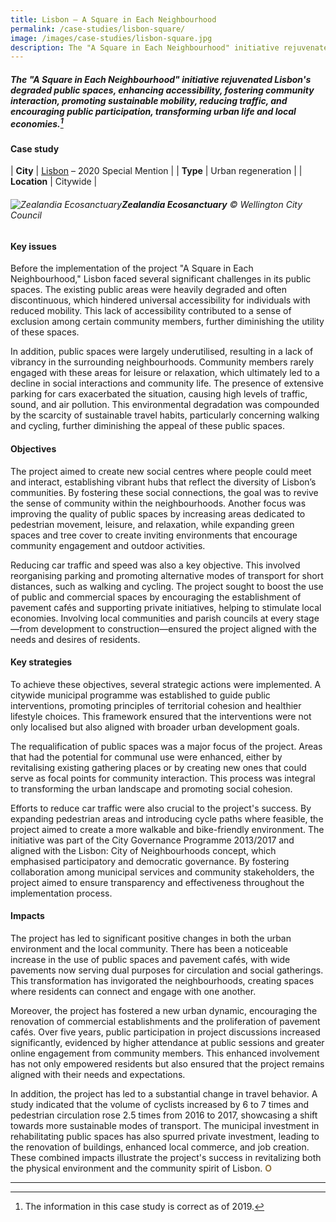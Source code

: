 ```yaml
---
title: Lisbon – A Square in Each Neighbourhood
permalink: /case-studies/lisbon-square/
image: /images/case-studies/lisbon-square.jpg
description: The "A Square in Each Neighbourhood" initiative rejuvenated Lisbon's degraded public spaces, enhancing accessibility, fostering community interaction, promoting sustainable mobility, reducing traffic, and encouraging public participation, transforming urban life and local economies.
---
```


##### The "A Square in Each Neighbourhood" initiative rejuvenated Lisbon's degraded public spaces, enhancing accessibility, fostering community interaction, promoting sustainable mobility, reducing traffic, and encouraging public participation, transforming urban life and local economies.[^1]

#### **Case study**

| **City** | [Lisbon](/lisbon/) – 2020 Special Mention |
| **Type** | Urban regeneration  |
| **Location** | Citywide |

###### ![Zealandia Ecosanctuary](/images/case-studies/lisbon-square.jpg)**Zealandia Ecosanctuary** © Wellington City Council 

#### **Key issues**

Before the implementation of the project "A Square in Each Neighbourhood," Lisbon faced several significant challenges in its public spaces. The existing public areas were heavily degraded and often discontinuous, which hindered universal accessibility for individuals with reduced mobility. This lack of accessibility contributed to a sense of exclusion among certain community members, further diminishing the utility of these spaces.

In addition, public spaces were largely underutilised, resulting in a lack of vibrancy in the surrounding neighbourhoods. Community members rarely engaged with these areas for leisure or relaxation, which ultimately led to a decline in social interactions and community life. The presence of extensive parking for cars exacerbated the situation, causing high levels of traffic, sound, and air pollution. This environmental degradation was compounded by the scarcity of sustainable travel habits, particularly concerning walking and cycling, further diminishing the appeal of these public spaces.

#### **Objectives**

The project aimed to create new social centres where people could meet and interact, establishing vibrant hubs that reflect the diversity of Lisbon’s communities. By fostering these social connections, the goal was to revive the sense of community within the neighbourhoods. Another focus was improving the quality of public spaces by increasing areas dedicated to pedestrian movement, leisure, and relaxation, while expanding green spaces and tree cover to create inviting environments that encourage community engagement and outdoor activities.

Reducing car traffic and speed was also a key objective. This involved reorganising parking and promoting alternative modes of transport for short distances, such as walking and cycling. The project sought to boost the use of public and commercial spaces by encouraging the establishment of pavement cafés and supporting private initiatives, helping to stimulate local economies. Involving local communities and parish councils at every stage—from development to construction—ensured the project aligned with the needs and desires of residents.

#### **Key strategies**

To achieve these objectives, several strategic actions were implemented. A citywide municipal programme was established to guide public interventions, promoting principles of territorial cohesion and healthier lifestyle choices. This framework ensured that the interventions were not only localised but also aligned with broader urban development goals.

The requalification of public spaces was a major focus of the project. Areas that had the potential for communal use were enhanced, either by revitalising existing gathering places or by creating new ones that could serve as focal points for community interaction. This process was integral to transforming the urban landscape and promoting social cohesion.

Efforts to reduce car traffic were also crucial to the project's success. By expanding pedestrian areas and introducing cycle paths where feasible, the project aimed to create a more walkable and bike-friendly environment. The initiative was part of the City Governance Programme 2013/2017 and aligned with the Lisbon: City of Neighbourhoods concept, which emphasised participatory and democratic governance. By fostering collaboration among municipal services and community stakeholders, the project aimed to ensure transparency and effectiveness throughout the implementation process.

#### **Impacts**

The project has led to significant positive changes in both the urban environment and the local community. There has been a noticeable increase in the use of public spaces and pavement cafés, with wide pavements now serving dual purposes for circulation and social gatherings. This transformation has invigorated the neighbourhoods, creating spaces where residents can connect and engage with one another.

Moreover, the project has fostered a new urban dynamic, encouraging the renovation of commercial establishments and the proliferation of pavement cafés. Over five years, public participation in project discussions increased significantly, evidenced by higher attendance at public sessions and greater online engagement from community members. This enhanced involvement has not only empowered residents but also ensured that the project remains aligned with their needs and expectations.

In addition, the project has led to a substantial change in travel behavior. A study indicated that the volume of cyclists increased by 6 to 7 times and pedestrian circulation rose 2.5 times from 2016 to 2017, showcasing a shift towards more sustainable modes of transport. The municipal investment in rehabilitating public spaces has also spurred private investment, leading to the renovation of buildings, enhanced local commerce, and job creation. These combined impacts illustrate the project's success in revitalizing both the physical environment and the community spirit of Lisbon. **<font color="#967942">O</font>**

---

[^1]: The information in this case study is correct as of 2019.
